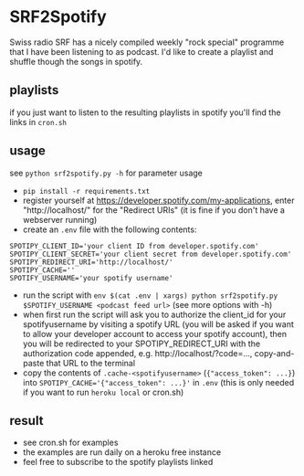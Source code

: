 # SRF2Spotify

Swiss radio SRF has a nicely compiled weekly "rock special" programme that I have been listening to as podcast. I'd like to create a playlist and shuffle though the songs in spotify.

## playlists
if you just want to listen to the resulting playlists in spotify you'll find the links in `cron.sh`

## usage
see `python srf2spotify.py -h` for parameter usage

* `pip install -r requirements.txt`
* register yourself at https://developer.spotify.com/my-applications, enter "http://localhost/" for the "Redirect URIs" (it is fine if you don't have a webserver running)
* create an `.env` file with the following contents:
```
SPOTIPY_CLIENT_ID='your client ID from developer.spotify.com'
SPOTIPY_CLIENT_SECRET='your client secret from developer.spotify.com'
SPOTIPY_REDIRECT_URI='http://localhost/'
SPOTIPY_CACHE=''
SPOTIFY_USERNAME='your spotify username'
```
* run the script with `env $(cat .env | xargs) python srf2spotify.py $SPOTIFY_USERNAME <podcast feed url>` (see more options with -h)
* when first run the script will ask you to authorize the client_id for your spotifyusername by visiting a spotify URL (you will be asked if you want to allow your developer account to access your spotify account), then you will be redirected to your SPOTIPY_REDIRECT_URI with the authorization code appended, e.g. http://localhost/?code=..., copy-and-paste that URL to the terminal
* copy the contents of `.cache-<spotifyusername>` (`{"access_token": ...}`) into `SPOTIPY_CACHE='{"access_token": ...}'` in `.env` (this is only needed if you want to run `heroku local` or cron.sh)

## result
* see cron.sh for examples
* the examples are run daily on a heroku free instance
* feel free to subscribe to the spotify playlists linked